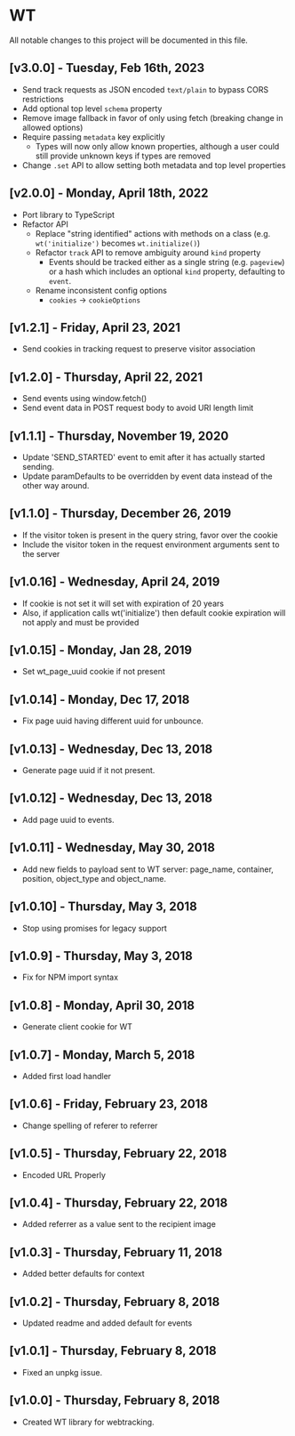 # WT

All notable changes to this project will be documented in this file.

## [v3.0.0] - Tuesday, Feb 16th, 2023

- Send track requests as JSON encoded `text/plain` to bypass CORS restrictions
- Add optional top level `schema` property
- Remove image fallback in favor of only using fetch (breaking change in allowed options)
- Require passing `metadata` key explicitly
  - Types will now only allow known properties, although a user could still provide unknown keys if types are removed
- Change `.set` API to allow setting both metadata and top level properties

## [v2.0.0] - Monday, April 18th, 2022

- Port library to TypeScript
- Refactor API
  - Replace "string identified" actions with methods on a class (e.g. `wt('initialize')` becomes `wt.initialize()`)
  - Refactor `track` API to remove ambiguity around `kind` property
    - Events should be tracked either as a single string (e.g. `pageview`) or a hash which includes an optional `kind` property, defaulting to `event`.
  - Rename inconsistent config options
    - `cookies` -> `cookieOptions`

## [v1.2.1] - Friday, April 23, 2021

- Send cookies in tracking request to preserve visitor association

## [v1.2.0] - Thursday, April 22, 2021

- Send events using window.fetch()
- Send event data in POST request body to avoid URI length limit

## [v1.1.1] - Thursday, November 19, 2020

- Update 'SEND_STARTED' event to emit after it has actually started sending.
- Update paramDefaults to be overridden by event data instead of the other way around.

## [v1.1.0] - Thursday, December 26, 2019

- If the visitor token is present in the query string, favor over the cookie
- Include the visitor token in the request environment arguments sent to the server

## [v1.0.16] - Wednesday, April 24, 2019

- If cookie is not set it will set with expiration of 20 years
- Also, if application calls wt('initialize') then default cookie expiration will not apply and must be provided

## [v1.0.15] - Monday, Jan 28, 2019

- Set wt_page_uuid cookie if not present

## [v1.0.14] - Monday, Dec 17, 2018

- Fix page uuid having different uuid for unbounce.

## [v1.0.13] - Wednesday, Dec 13, 2018

- Generate page uuid if it not present.

## [v1.0.12] - Wednesday, Dec 13, 2018

- Add page uuid to events.

## [v1.0.11] - Wednesday, May 30, 2018

- Add new fields to payload sent to WT server: page_name, container, position, object_type and object_name.

## [v1.0.10] - Thursday, May 3, 2018

- Stop using promises for legacy support

## [v1.0.9] - Thursday, May 3, 2018

- Fix for NPM import syntax

## [v1.0.8] - Monday, April 30, 2018

- Generate client cookie for WT

## [v1.0.7] - Monday, March 5, 2018

- Added first load handler

## [v1.0.6] - Friday, February 23, 2018

- Change spelling of referer to referrer

## [v1.0.5] - Thursday, February 22, 2018

- Encoded URL Properly

## [v1.0.4] - Thursday, February 22, 2018

- Added referrer as a value sent to the recipient image

## [v1.0.3] - Thursday, February 11, 2018

- Added better defaults for context

## [v1.0.2] - Thursday, February 8, 2018

- Updated readme and added default for events

## [v1.0.1] - Thursday, February 8, 2018

- Fixed an unpkg issue.

## [v1.0.0] - Thursday, February 8, 2018

- Created WT library for webtracking.

